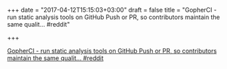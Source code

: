 +++
date = "2017-04-12T15:15:03+03:00"
draft = false
title = "GopherCI - run static analysis tools on GitHub Push or PR, so contributors maintain the same qualit…  #reddit"

+++

<p><a href="https://t.co/v8E67KYh3A">GopherCI - run static analysis tools on GitHub Push or PR, so contributors maintain the same qualit…  #reddit</a></p>